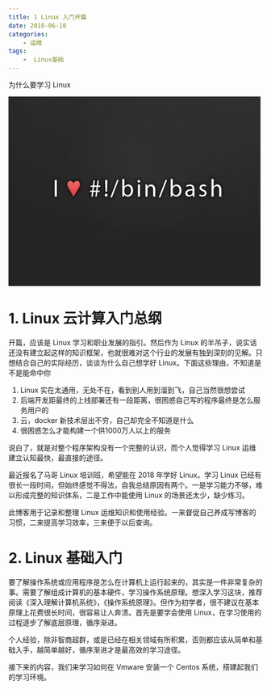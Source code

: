 ```yaml
---
title: 1 Linux 入门开篇
date: 2018-06-10
categories:
    - 运维
tags:
    -  Linux基础
---
```


为什么要学习 Linux

![linux-mt](/images/linux_mt/linux_mt.jpg)
<!-- more -->

# 1. Linux 云计算入门总纲
开篇，应该是 Linux 学习和职业发展的指引。然后作为 Linux 的半吊子，说实话还没有建立起这样的知识框架，也就很难对这个行业的发展有独到深刻的见解。只想结合自己的实际经历，谈谈为什么自己想学好 Linux。下面这些理由，不知道是不是能命中你

1. Linux 实在太通用，无处不在，看到别人用到溜到飞，自己当然很想尝试
2. 后端开发距最终的上线部署还有一段距离，很困惑自己写的程序最终是怎么服务用户的
3. 云，docker 新技术层出不穷，自己却完全不知道是什么
4. 很困惑怎么才能构建一个供1000万人以上的服务

说白了，就是对整个程序架构没有一个完整的认识，而个人觉得学习 Linux 运维建立认知最快，最直接的途径。


最近报名了马哥 Linux 培训班，希望能在 2018 年学好 Linux。学习 Linux 已经有很长一段时间，但始终感觉不得法，自我总结原因有两个。一是学习能力不够，难以形成完整的知识体系，二是工作中能使用 Linux 的场景还太少，缺少练习。

此博客用于记录和整理 Linux 运维知识和使用经验。一来督促自己养成写博客的习惯，二来提高学习效率，三来便于以后查询。

<!-- 博文将按照 5w1h 思绪写作。即 what(是什么)，why(为什么会出现)，when(什么时候会用到)，where(在什么地方用)，who(谁会用)，how(怎么用)。 -->

# 2. Linux 基础入门
要了解操作系统或应用程序是怎么在计算机上运行起来的，其实是一件非常复杂的事。需要了解组成计算机的基本硬件，学习操作系统原理。想深入学习这块，推荐阅读《深入理解计算机系统》，《操作系统原理》。但作为初学者，很不建议在基本原理上花费很长时间，很容易让人奔溃。首先是要学会使用 Linux，在学习使用的过程逐步了解底层原理，循序渐进。

个人经验，除非智商超群，或是已经在相关领域有所积累，否则都应该从简单和基础入手，越简单越好，循序渐进才是最高效的学习途径。

接下来的内容，我们来学习如何在 Vmware 安装一个 Centos 系统，搭建起我们的学习环境。
